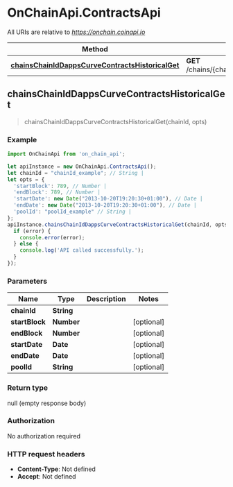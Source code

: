# OnChainApi.ContractsApi

All URIs are relative to *https://onchain.coinapi.io*

Method | HTTP request | Description
------------- | ------------- | -------------
[**chainsChainIdDappsCurveContractsHistoricalGet**](ContractsApi.md#chainsChainIdDappsCurveContractsHistoricalGet) | **GET** /chains/{chain_id}/dapps/curve/contracts/historical | 



## chainsChainIdDappsCurveContractsHistoricalGet

> chainsChainIdDappsCurveContractsHistoricalGet(chainId, opts)



### Example

```javascript
import OnChainApi from 'on_chain_api';

let apiInstance = new OnChainApi.ContractsApi();
let chainId = "chainId_example"; // String | 
let opts = {
  'startBlock': 789, // Number | 
  'endBlock': 789, // Number | 
  'startDate': new Date("2013-10-20T19:20:30+01:00"), // Date | 
  'endDate': new Date("2013-10-20T19:20:30+01:00"), // Date | 
  'poolId': "poolId_example" // String | 
};
apiInstance.chainsChainIdDappsCurveContractsHistoricalGet(chainId, opts, (error, data, response) => {
  if (error) {
    console.error(error);
  } else {
    console.log('API called successfully.');
  }
});
```

### Parameters


Name | Type | Description  | Notes
------------- | ------------- | ------------- | -------------
 **chainId** | **String**|  | 
 **startBlock** | **Number**|  | [optional] 
 **endBlock** | **Number**|  | [optional] 
 **startDate** | **Date**|  | [optional] 
 **endDate** | **Date**|  | [optional] 
 **poolId** | **String**|  | [optional] 

### Return type

null (empty response body)

### Authorization

No authorization required

### HTTP request headers

- **Content-Type**: Not defined
- **Accept**: Not defined

